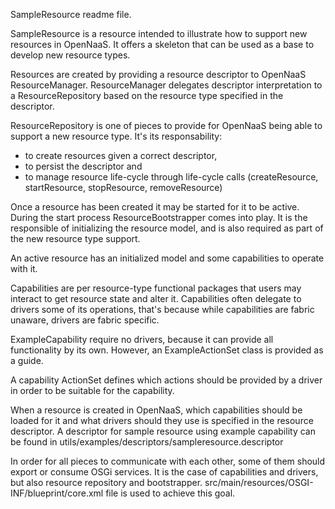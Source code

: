 SampleResource readme file.

SampleResource is a resource intended to illustrate how to support new resources in OpenNaaS.
It offers a skeleton that can be used as a base to develop new resource types.

Resources are created by providing a resource descriptor to OpenNaaS ResourceManager.
ResourceManager delegates descriptor interpretation to a ResourceRepository based on the resource type specified in the descriptor.

ResourceRepository is one of pieces to provide for OpenNaaS being able to support a new resource type. 
It's its responsability:
* to create resources given a correct descriptor, 
* to persist the descriptor and
* to manage resource life-cycle through life-cycle calls (createResource, startResource, stopResource, removeResource)


Once a resource has been created it may be started for it to be active.
During the start process ResourceBootstrapper comes into play.
It is the responsible of initializing the resource model, and is also required as part of the new resource type support.

An active resource has an initialized model and some capabilities to operate with it.

Capabilities are per resource-type functional packages that users may interact to get resource state and alter it.
Capabilities often delegate to drivers some of its operations, that's because while capabilities are fabric unaware, drivers are fabric specific.

ExampleCapability require no drivers, because it can provide all functionality by its own.
However, an ExampleActionSet class is provided as a guide.

A capability ActionSet defines which actions should be provided by a driver in order to be suitable for the capability.

When a resource is created in OpenNaaS, which capabilities should be loaded for it
and what drivers should they use is specified in the resource descriptor.
A descriptor for sample resource using example capability can be found in 
utils/examples/descriptors/sampleresource.descriptor
 

In order for all pieces to communicate with each other, some of them should export or consume OSGi services.
It is the case of capabilities and drivers, but also resource repository and bootstrapper.
src/main/resources/OSGI-INF/blueprint/core.xml file is used to achieve this goal. 

